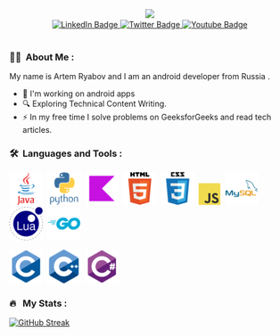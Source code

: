 

<div id="header" align="center">
  <img src="https://media.giphy.com/media/WUlplcMpOCEmTGBtBW/giphy.gif" width="200"/>
</div>
<div id="badges" align="center">
  <a href="https://t.me/RATTER0">
  <img src= "https://img.shields.io/badge/telegram-blue?style=for-the-badge&logo=telegram&logoColor=white" alt="LinkedIn Badge"/>
  </a>
  <a href="https://gitlab.com/Ratter_Lestat">
  <img src="https://img.shields.io/badge/Gitlab-red?style=for-the-badge&logo=gitlab&logoColor=white" alt="Twitter Badge"/>
  </a>
  <a href="https://vk.com/r.atter">
  <img src="https://img.shields.io/badge/Вконтакте-blue?style=for-the-badge&logo=vk&logoColor=white" alt="Youtube Badge"/>
  </a>
</div>

<div id="badges" align="center">
<img src="https://komarev.com/ghpvc/?username=your-github-username&style=flat-square&color=blue" alt=""/>
</div>

### 👨‍💻 &nbsp;About Me :

My name is Artem Ryabov and I am an android developer from Russia .

- 🔭 I'm working on android apps
- 🔍 Exploring Technical Content Writing.
- ⚡ In my free time I solve problems on GeeksforGeeks and read tech articles.


### 🛠 &nbsp;Languages and Tools :

<div> 
  <img src="https://github.com/devicons/devicon/blob/master/icons/java/java-original-wordmark.svg" title="Java" alt="Java" width="60" height="60"/>&nbsp;
  <img src="https://github.com/devicons/devicon/blob/master/icons/python/python-original-wordmark.svg" title="Python" alt="Python" width="60" height="60"/>&nbsp;
  <img src="https://github.com/devicons/devicon/blob/master/icons/kotlin/kotlin-plain.svg" title="Kotlin" alt="Kotlin" width="60" height="60"/>&nbsp;
  <img src="https://github.com/devicons/devicon/blob/master/icons/html5/html5-original-wordmark.svg" title="HTML5" alt="Kotlin" width="60" height="60"/>&nbsp;
  <img src="https://github.com/devicons/devicon/blob/master/icons/css3/css3-original-wordmark.svg" title="CSS3" alt="Kotlin" width="60" height="60"/>&nbsp;
<img src="https://github.com/devicons/devicon/blob/master/icons/javascript/javascript-original.svg" title="JavaScript" alt="JavaScript" width="40" height="40"/>&nbsp;
  <img src="https://github.com/devicons/devicon/blob/master/icons/mysql/mysql-original-wordmark.svg" title="mysql" alt="Kotlin" width="60" height="60"/>&nbsp;
  <img src="https://github.com/devicons/devicon/blob/master/icons/lua/lua-original-wordmark.svg" title="lua" alt="Kotlin" width="60" height="60"/>&nbsp;
  <img src="https://github.com/devicons/devicon/blob/master/icons/go/go-original-wordmark.svg" title="GO" alt="Kotlin" width="60" height="60"/>&nbsp;
  
  <img src="https://github.com/devicons/devicon/blob/master/icons/c/c-original.svg" title="C" alt="С" width="60" height="60"/>&nbsp;
  <img src="https://github.com/devicons/devicon/blob/master/icons/cplusplus/cplusplus-original.svg" title="C++" alt="С++" width="60" height="60"/>&nbsp;
  <img src="https://github.com/devicons/devicon/blob/master/icons/csharp/csharp-original.svg" title="C#" alt="С#" width="60" height="60"/>&nbsp;
</div>

### 🔥 &nbsp; My Stats :
[![GitHub Streak](http://github-readme-streak-stats.herokuapp.com?user=RATTER95292&theme=dark&background=000000)](https://git.io/streak-stats)


